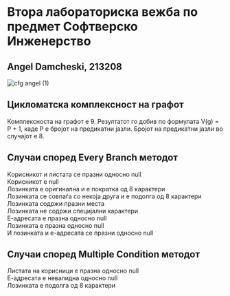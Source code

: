 # Втора лабораториска вежба по предмет Софтверско Инженерство
## Angel Damcheski, 213208
![cfg angel (1)](https://github.com/angeldamcheski/SI_2023_lab2_213208/assets/102901335/5e4b2f58-641a-456e-bbaf-54432db1bd22)

## Цикломатска комплексност на графот
Комплексноста на графот е 9. Резултатот го добив по формулата V(g) = P + 1, каде P е бројот на предикатни јазли. Бројот на предикатни јазли во случајот е 8.

## Случаи според Every Branch методот
Kорисникот и листата се празни односно null<br />
Корисникот е null<br />
Лозинката е оригинална и е пократка од 8 карактери<br />
Лозинката се совпаѓа со некоја друга и е подолга од 8 карактери<br />
Лозинката содржи празни места<br />
Лозинката не содржи специјални карактери<br />
Е-адресата е празна односно null<br />
Лозинката е празна односно null<br />
И лозинката и е-адресата се празни односно null

## Случаи според Multiple Condition методот
Листата на корисници е празна односно null<br />
Е-адресата е невалидна односно null<br />
Лозинката е подолга од 8 карактери

